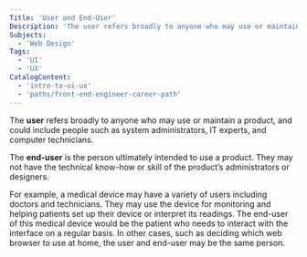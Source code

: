 ```yaml
---
Title: 'User and End-User'
Description: 'The user refers broadly to anyone who may use or maintain a product, while the end-user is the person ultimately intended to use a product.'
Subjects:
  - 'Web Design'
Tags:
  - 'UI'
  - 'UX'
CatalogContent:
  - 'intro-to-ui-ux'
  - 'paths/front-end-engineer-career-path'
---
```


The **user** refers broadly to anyone who may use or maintain a product, and could include people such as system administrators, IT experts, and computer technicians.

The **end-user** is the person ultimately intended to use a product. They may not have the technical know-how or skill of the product’s administrators or designers.

For example, a medical device may have a variety of users including doctors and technicians. They may use the device for monitoring and helping patients set up their device or interpret its readings. The end-user of this medical device would be the patient who needs to interact with the interface on a regular basis. In other cases, such as deciding which web browser to use at home, the user and end-user may be the same person.
